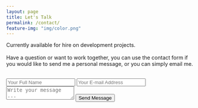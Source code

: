 ```yaml
---
layout: page
title: Let's Talk
permalink: /contact/
feature-img: "img/color.png"
---
```

Currently available for hire on development projects.
<br/>
<br/>
Have a question or want to work together, you can use the contact form if you would like to send me a personal message, or you can simply email me.
<br/>
<br/>
<form action="https://liveformhq.com/form/6f03e75e-e525-4bd5-bda5-f13ee8881899" method="POST" accept-charset="utf-8" >
  <!-- the redirect_to is optional, the form will redirect to the referrer on submission -->
  <input type='hidden' name='redirect_to' value='full-url/thank-you/' />
  <input type='text' name='name' placeholder='Your Full Name' />
  <input type='email' name='email' placeholder='Your E-mail Address' />
  <textarea name='message' placeholder='Write your message ...'></textarea>
  <input type='submit' value='Send Message' />
</form>
